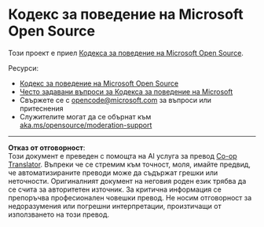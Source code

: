 <!--
CO_OP_TRANSLATOR_METADATA:
{
  "original_hash": "763a733399ea9f55f6418d1efe13c12b",
  "translation_date": "2025-09-30T07:05:40+00:00",
  "source_file": "CODE_OF_CONDUCT.md",
  "language_code": "bg"
}
-->
# Кодекс за поведение на Microsoft Open Source

Този проект е приел [Кодекса за поведение на Microsoft Open Source](https://opensource.microsoft.com/codeofconduct/).

Ресурси:

- [Кодекс за поведение на Microsoft Open Source](https://opensource.microsoft.com/codeofconduct/)
- [Често задавани въпроси за Кодекса за поведение на Microsoft](https://opensource.microsoft.com/codeofconduct/faq/)
- Свържете се с [opencode@microsoft.com](mailto:opencode@microsoft.com) за въпроси или притеснения
- Служителите могат да се обърнат към [aka.ms/opensource/moderation-support](https://aka.ms/opensource/moderation-support)

---

**Отказ от отговорност**:  
Този документ е преведен с помощта на AI услуга за превод [Co-op Translator](https://github.com/Azure/co-op-translator). Въпреки че се стремим към точност, моля, имайте предвид, че автоматизираните преводи може да съдържат грешки или неточности. Оригиналният документ на неговия роден език трябва да се счита за авторитетен източник. За критична информация се препоръчва професионален човешки превод. Не носим отговорност за недоразумения или погрешни интерпретации, произтичащи от използването на този превод.